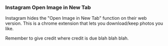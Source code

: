 ### Instagram Open Image in New Tab

Instagram hides the "Open Image in New Tab" function on their web version. This is a chrome extension that lets you download/keep photos you like. 

Remember to give credit where credit is due blah blah blah.
